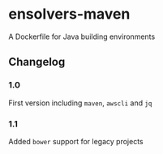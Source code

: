 # ensolvers-maven

A Dockerfile for Java building environments

## Changelog

### 1.0
First version including `maven`, `awscli` and `jq`

### 1.1
Added `bower` support for legacy projects